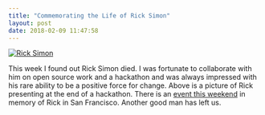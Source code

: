 ```yaml
---
title: "Commemorating the Life of Rick Simon"
layout: post
date: 2018-02-09 11:47:58
---
```

[![Rick Simon](https://c2.staticflickr.com/8/7041/6984087690_315e46105f_z.jpg)](https://www.flickr.com/photos/tbbrown/6984087690)

This week I found out Rick Simon died.  I was fortunate to collaborate with him on open source work and a hackathon and was always impressed with his rare ability to be a positive force for change.  Above is a picture of Rick presenting at the end of a hackathon.  There is an [event this weekend](https://www.meetup.com/Bay-Area-Community-Exchange-Timebank/events/247605291/) in memory of Rick in San Francisco.  Another good man has left us.
